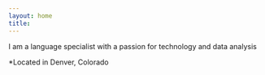 ```yaml
---
layout: home
title: 
---
```



I am a language specialist with a passion for technology and data analysis

*Located in Denver, Colorado
                         
               
